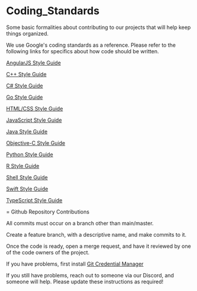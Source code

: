 # Coding_Standards

Some basic formalities about contributing to our projects that will help keep things organized.

We use Google's coding standards as a reference. Please refer to the following links for specifics about how code should be written.

[AngularJS Style Guide](https://google.github.io/styleguide/angularjs-google-style.html)

[C++ Style Guide](https://google.github.io/styleguide/cppguide.html)

[C# Style Guide](https://google.github.io/styleguide/csharp-style.html)

[Go Style Guide](https://google.github.io/styleguide/go/)

[HTML/CSS Style Guide](https://google.github.io/styleguide/htmlcssguide.html)

[JavaScript Style Guide](https://google.github.io/styleguide/jsguide.html)

[Java Style Guide](https://google.github.io/styleguide/javaguide.html)

[Objective-C Style Guide](https://google.github.io/styleguide/objcguide.html)

[Python Style Guide](https://google.github.io/styleguide/pyguide.html)

[R Style Guide](https://google.github.io/styleguide/Rguide.html)

[Shell Style Guide](https://google.github.io/styleguide/shellguide.html)

[Swift Style Guide](https://google.github.io/swift/)

[TypeScript Style Guide](https://google.github.io/styleguide/tsguide.html)

= Github Repository Contributions

All commits must occur on a branch other than main/master.

Create a feature branch, with a descriptive name, and make commits to it. 

Once the code is ready, open a merge request, and have it reviewed by one of the code owners of the project.

If you have problems, first install [Git Credential Manager](https://github.com/GitCredentialManager/git-credential-manager/blob/main/README.md)

If you still have problems, reach out to someone via our Discord, and someone will help. Please update these instructions as required!
